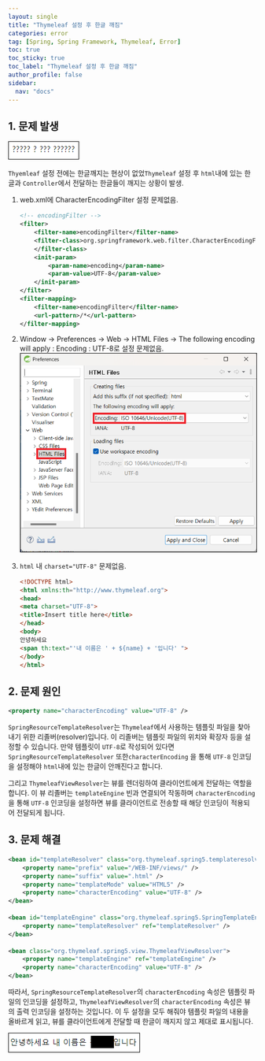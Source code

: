 ```yaml
---
layout: single
title: "Thymeleaf 설정 후 한글 깨짐"
categories: error
tag: [Spring, Spring Framework, Thymeleaf, Error]
toc: true
toc_sticky: true
toc_label: "Thymeleaf 설정 후 한글 깨짐"
author_profile: false
sidebar:
  nav: "docs"
---
```


## 1. 문제 발생

<img src="/images/2023-06-19-13th/image-20230619163849086.png" alt="image-20230619163849086" style="border:1px solid black;"/>

`Thyemleaf` 설정 전에는 한글깨지는 현상이 없었`Thymeleaf` 설정 후 `html`내에 있는 한글과 `Controller`에서 전달하는 한글들이 깨지는 상황이 발생.

1. web.xml에 CharacterEncodingFilter 설정 문제없음.

   ```xml
   <!-- encodingFilter -->
   <filter>
       <filter-name>encodingFilter</filter-name>
       <filter-class>org.springframework.web.filter.CharacterEncodingFilter
       </filter-class>
       <init-param>
           <param-name>encoding</param-name>
           <param-value>UTF-8</param-value>
       </init-param>
   </filter>
   <filter-mapping>
       <filter-name>encodingFilter</filter-name>
       <url-pattern>/*</url-pattern>
   </filter-mapping>
   ```

2. Window -> Preferences -> Web -> HTML Files -> The following encoding will apply : Encoding : UTF-8로 설정 문제없음.<BR><img src="/images/2023-06-19-13th/image-20230619164531905.png" alt="image-20230619164531905" style="border:1px solid black;"/>

3. `html` 내 `charset="UTF-8"`  문제없음.

   ```html
   <!DOCTYPE html>
   <html xmlns:th="http://www.thymeleaf.org">
   <head>
   <meta charset="UTF-8">
   <title>Insert title here</title>
   </head>
   <body>
   안녕하세요
   <span th:text="'내 이름은 ' + ${name} + '입니다' ">
   </body>
   </html>
   ```

## 2. 문제 원인

```xml
<property name="characterEncoding" value="UTF-8" />
```

`SpringResourceTemplateResolver`는 `Thymeleaf`에서 사용하는 템플릿 파일을 찾아내기 위한 리졸버(resolver)입니다. 이 리졸버는 템플릿 파일의 위치와 확장자 등을 설정할 수 있습니다. 만약 템플릿이 `UTF-8`로 작성되어 있다면 `SpringResourceTemplateResolver` 또한`characterEncoding` 을 통해 `UTF-8` 인코딩을 설정해야 `html`내에 있는 한글이 안깨진다고 합니다.

그리고 `ThymeleafViewResolver`는 뷰를 렌더링하여 클라이언트에게 전달하는 역할을 합니다. 이 뷰 리졸버는 `templateEngine` 빈과 연결되어 작동하며 `characterEncoding`을 통해 `UTF-8` 인코딩을 설정하면 뷰를 클라이언트로 전송할 때 해당 인코딩이 적용되어 전달되게 됩니다.



## 3. 문제 해결

```xml
<bean id="templateResolver" class="org.thymeleaf.spring5.templateresolver.SpringResourceTemplateResolver">
    <property name="prefix" value="/WEB-INF/views/" />
    <property name="suffix" value=".html" />
    <property name="templateMode" value="HTML5" />
    <property name="characterEncoding" value="UTF-8" />
</bean>

<bean id="templateEngine" class="org.thymeleaf.spring5.SpringTemplateEngine">
    <property name="templateResolver" ref="templateResolver" />
</bean>

<bean class="org.thymeleaf.spring5.view.ThymeleafViewResolver">
    <property name="templateEngine" ref="templateEngine" />
    <property name="characterEncoding" value="UTF-8" />
</bean>
```

따라서, `SpringResourceTemplateResolver`의 `characterEncoding` 속성은 템플릿 파일의 인코딩을 설정하고, `ThymeleafViewResolver`의 `characterEncoding` 속성은 뷰의 출력 인코딩을 설정하는 것입니다. 이 두 설정을 모두 해줘야 템플릿 파일의 내용을 올바르게 읽고, 뷰를 클라이언트에게 전달할 때 한글이 깨지지 않고 제대로 표시됩니다.

<img src="/images/2023-06-19-13th/image-20230619170956372.png" alt="image-20230619170956372" style="border:1px solid black;"/>
